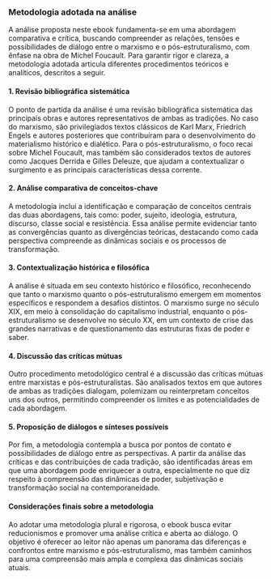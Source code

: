 
### Metodologia adotada na análise

A análise proposta neste ebook fundamenta-se em uma abordagem comparativa e crítica, buscando compreender as relações, tensões e possibilidades de diálogo entre o marxismo e o pós-estruturalismo, com ênfase na obra de Michel Foucault. Para garantir rigor e clareza, a metodologia adotada articula diferentes procedimentos teóricos e analíticos, descritos a seguir.

#### 1. Revisão bibliográfica sistemática

O ponto de partida da análise é uma revisão bibliográfica sistemática das principais obras e autores representativos de ambas as tradições. No caso do marxismo, são privilegiados textos clássicos de Karl Marx, Friedrich Engels e autores posteriores que contribuíram para o desenvolvimento do materialismo histórico e dialético. Para o pós-estruturalismo, o foco recai sobre Michel Foucault, mas também são considerados textos de autores como Jacques Derrida e Gilles Deleuze, que ajudam a contextualizar o surgimento e as principais características dessa corrente.

#### 2. Análise comparativa de conceitos-chave

A metodologia inclui a identificação e comparação de conceitos centrais das duas abordagens, tais como: poder, sujeito, ideologia, estrutura, discurso, classe social e resistência. Essa análise permite evidenciar tanto as convergências quanto as divergências teóricas, destacando como cada perspectiva compreende as dinâmicas sociais e os processos de transformação.

#### 3. Contextualização histórica e filosófica

A análise é situada em seu contexto histórico e filosófico, reconhecendo que tanto o marxismo quanto o pós-estruturalismo emergem em momentos específicos e respondem a desafios distintos. O marxismo surge no século XIX, em meio à consolidação do capitalismo industrial, enquanto o pós-estruturalismo se desenvolve no século XX, em um contexto de crise das grandes narrativas e de questionamento das estruturas fixas de poder e saber.

#### 4. Discussão das críticas mútuas

Outro procedimento metodológico central é a discussão das críticas mútuas entre marxistas e pós-estruturalistas. São analisados textos em que autores de ambas as tradições dialogam, polemizam ou reinterpretam conceitos uns dos outros, permitindo compreender os limites e as potencialidades de cada abordagem.

#### 5. Proposição de diálogos e sínteses possíveis

Por fim, a metodologia contempla a busca por pontos de contato e possibilidades de diálogo entre as perspectivas. A partir da análise das críticas e das contribuições de cada tradição, são identificadas áreas em que uma abordagem pode enriquecer a outra, especialmente no que diz respeito à compreensão das dinâmicas de poder, subjetivação e transformação social na contemporaneidade.

#### Considerações finais sobre a metodologia

Ao adotar uma metodologia plural e rigorosa, o ebook busca evitar reducionismos e promover uma análise crítica e aberta ao diálogo. O objetivo é oferecer ao leitor não apenas um panorama das diferenças e confrontos entre marxismo e pós-estruturalismo, mas também caminhos para uma compreensão mais ampla e complexa das dinâmicas sociais atuais.
```
